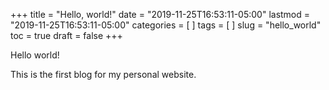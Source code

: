 +++
title = "Hello, world!"
date = "2019-11-25T16:53:11-05:00"
lastmod = "2019-11-25T16:53:11-05:00"
categories = [ ]
tags = [ ]
slug = "hello_world"
toc = true
draft = false
+++

Hello world! 

This is the first blog for my personal website.